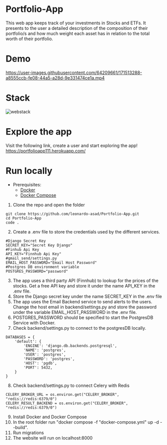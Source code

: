 # Portfolio-App

This web app keeps track of your investments in Stocks and ETFs. It presents to the user a detailed description of the composition of their portfolio/s and how much weight each asset has in relation to the total worth of their portfolio.

# Demo
https://user-images.githubusercontent.com/64209661/171513288-a8555ccb-fe08-44a5-a28d-9e331474ce1a.mp4

# Stack
![webstack](https://user-images.githubusercontent.com/64209661/171496008-7614b374-8c44-4421-8432-6f2328a34158.png)

# Explore the app

Visit the following link, create a user and start exploring the app!
https://portfolioapp111.herokuapp.com/

# Run locally
- Prerequisites:
    - [Docker](https://docs.docker.com/get-docker/)
    - [Docker Compose](https://docs.docker.com/compose/install/)
  
1) Clone the repo and open the folder
```
git clone https://github.com/leonardo-asad/Portfolio-App.git
cd Portfolio-App
code .
```
2) Create a .env file to store the credentials used by the different services.
```
#Django Secret Key
SECRET_KEY="Secret Key Django"
#Finhub Api Key
API_KEY="Finnhub Api Key"
#gmail_send/settings.py
EMAIL_HOST_PASSWORD="Email Host Password"
#Postgres DB environment variable
POSTGRES_PASSWORD="password"
```
3) The app uses a third party API (Finnhub) to lookup for the prices of the stocks. Get a free API key and store it under the name API_KEY in the .env file.
4) Store the Django secret key under the name SECRET_KEY in the .env file
5) The app uses the Email Backend service to send alerts to the users. Change the host email in backend/settings.py and store the password under the variable EMAIL_HOST_PASSWORD in the .env file.
6) POSTGRES_PASSWORD should be specified to start the PostgresDB Service with Docker.
7) Check backend/settings.py to connect to the postgresDB locally.
```
DATABASES = {
    'default': {
        'ENGINE': 'django.db.backends.postgresql',
        'NAME': 'postgres',
        'USER': 'postgres',
        'PASSWORD': 'postgres',
        'HOST': 'pgdb',
        'PORT': 5432,
    }
}
```
8) Check backend/settings.py to connect Celery with Redis
```
CELERY_BROKER_URL = os.environ.get("CELERY_BROKER", "redis://redis:6379/0")
CELERY_RESULT_BACKEND = os.environ.get("CELERY_BROKER", "redis://redis:6379/0")
```
9) Install Docker and Docker Compose
10) In the root folder run "docker compose -f "docker-compose.yml" up -d --build".
11) Run migrations
12) The website will run on localhost:8000
